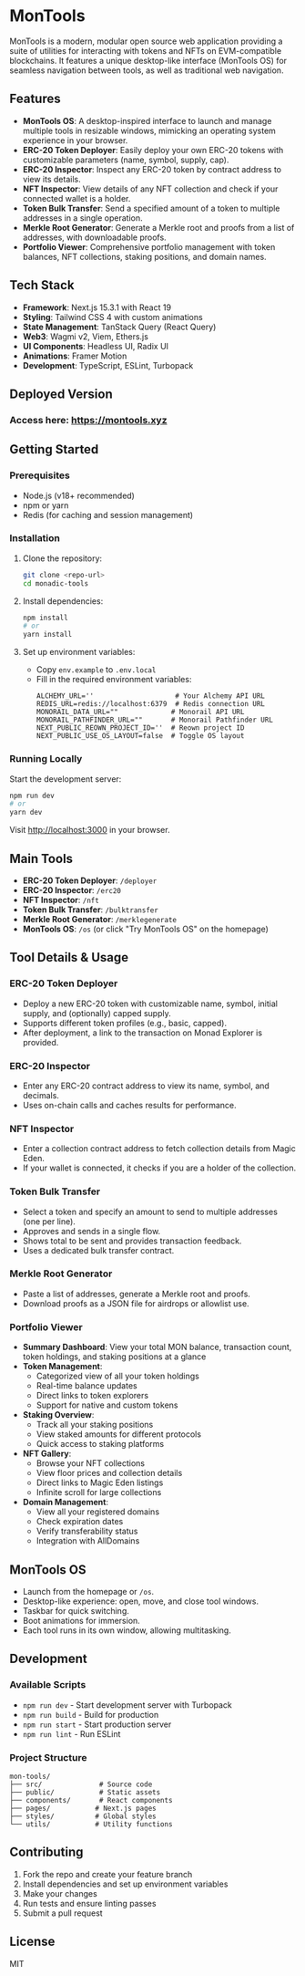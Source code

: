 # MonTools

MonTools is a modern, modular open source web application providing a suite of utilities for interacting with tokens and NFTs on EVM-compatible blockchains. It features a unique desktop-like interface (MonTools OS) for seamless navigation between tools, as well as traditional web navigation.

## Features

- **MonTools OS**: A desktop-inspired interface to launch and manage multiple tools in resizable windows, mimicking an operating system experience in your browser.
- **ERC-20 Token Deployer**: Easily deploy your own ERC-20 tokens with customizable parameters (name, symbol, supply, cap).
- **ERC-20 Inspector**: Inspect any ERC-20 token by contract address to view its details.
- **NFT Inspector**: View details of any NFT collection and check if your connected wallet is a holder.
- **Token Bulk Transfer**: Send a specified amount of a token to multiple addresses in a single operation.
- **Merkle Root Generator**: Generate a Merkle root and proofs from a list of addresses, with downloadable proofs.
- **Portfolio Viewer**: Comprehensive portfolio management with token balances, NFT collections, staking positions, and domain names.

## Tech Stack

- **Framework**: Next.js 15.3.1 with React 19
- **Styling**: Tailwind CSS 4 with custom animations
- **State Management**: TanStack Query (React Query)
- **Web3**: Wagmi v2, Viem, Ethers.js
- **UI Components**: Headless UI, Radix UI
- **Animations**: Framer Motion
- **Development**: TypeScript, ESLint, Turbopack

## Deployed Version
### Access here: https://montools.xyz

## Getting Started

### Prerequisites
- Node.js (v18+ recommended)
- npm or yarn
- Redis (for caching and session management)

### Installation

1. Clone the repository:
   ```bash
   git clone <repo-url>
   cd monadic-tools
   ```

2. Install dependencies:
   ```bash
   npm install
   # or
   yarn install
   ```

3. Set up environment variables:
   - Copy `env.example` to `.env.local`
   - Fill in the required environment variables:
     ```
     ALCHEMY_URL=''                    # Your Alchemy API URL
     REDIS_URL=redis://localhost:6379  # Redis connection URL
     MONORAIL_DATA_URL=""             # Monorail API URL
     MONORAIL_PATHFINDER_URL=""       # Monorail Pathfinder URL
     NEXT_PUBLIC_REOWN_PROJECT_ID=''  # Reown project ID
     NEXT_PUBLIC_USE_OS_LAYOUT=false  # Toggle OS layout
     ```

### Running Locally

Start the development server:
```bash
npm run dev
# or
yarn dev
```
Visit [http://localhost:3000](http://localhost:3000) in your browser.

## Main Tools

- **ERC-20 Token Deployer**: `/deployer`
- **ERC-20 Inspector**: `/erc20`
- **NFT Inspector**: `/nft`
- **Token Bulk Transfer**: `/bulktransfer`
- **Merkle Root Generator**: `/merklegenerate`
- **MonTools OS**: `/os` (or click "Try MonTools OS" on the homepage)

## Tool Details & Usage

### ERC-20 Token Deployer
- Deploy a new ERC-20 token with customizable name, symbol, initial supply, and (optionally) capped supply.
- Supports different token profiles (e.g., basic, capped).
- After deployment, a link to the transaction on Monad Explorer is provided.

### ERC-20 Inspector
- Enter any ERC-20 contract address to view its name, symbol, and decimals.
- Uses on-chain calls and caches results for performance.

### NFT Inspector
- Enter a collection contract address to fetch collection details from Magic Eden.
- If your wallet is connected, it checks if you are a holder of the collection.

### Token Bulk Transfer
- Select a token and specify an amount to send to multiple addresses (one per line).
- Approves and sends in a single flow.
- Shows total to be sent and provides transaction feedback.
- Uses a dedicated bulk transfer contract.

### Merkle Root Generator
- Paste a list of addresses, generate a Merkle root and proofs.
- Download proofs as a JSON file for airdrops or allowlist use.

### Portfolio Viewer
- **Summary Dashboard**: View your total MON balance, transaction count, token holdings, and staking positions at a glance
- **Token Management**: 
  - Categorized view of all your token holdings
  - Real-time balance updates
  - Direct links to token explorers
  - Support for native and custom tokens
- **Staking Overview**:
  - Track all your staking positions
  - View staked amounts for different protocols
  - Quick access to staking platforms
- **NFT Gallery**:
  - Browse your NFT collections
  - View floor prices and collection details
  - Direct links to Magic Eden listings
  - Infinite scroll for large collections
- **Domain Management**:
  - View all your registered domains
  - Check expiration dates
  - Verify transferability status
  - Integration with AllDomains

## MonTools OS

- Launch from the homepage or `/os`.
- Desktop-like experience: open, move, and close tool windows.
- Taskbar for quick switching.
- Boot animations for immersion.
- Each tool runs in its own window, allowing multitasking.

## Development

### Available Scripts

- `npm run dev` - Start development server with Turbopack
- `npm run build` - Build for production
- `npm run start` - Start production server
- `npm run lint` - Run ESLint

### Project Structure

```
mon-tools/
├── src/              # Source code
├── public/           # Static assets
├── components/       # React components
├── pages/           # Next.js pages
├── styles/          # Global styles
└── utils/           # Utility functions
```

## Contributing

1. Fork the repo and create your feature branch
2. Install dependencies and set up environment variables
3. Make your changes
4. Run tests and ensure linting passes
5. Submit a pull request

## License

MIT
